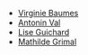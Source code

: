 * [Virginie Baumes](https://github.com/vbaumes)
* [Antonin Val](https://github.com/Antonin-dev)
* [Lise Guichard](https://github.com/Lise23)
* [Mathilde Grimal](https://github.com/mathildegrimal)
